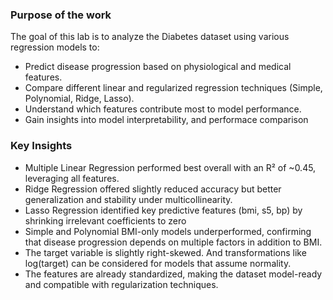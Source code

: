 ### Purpose of the work
The goal of this lab is to analyze the Diabetes dataset using various regression models to:
- Predict disease progression based on physiological and medical features.
- Compare different linear and regularized regression techniques (Simple, Polynomial, Ridge, Lasso).
- Understand which features contribute most to model performance.
- Gain insights into model interpretability, and performace comparison

### Key Insights
- Multiple Linear Regression performed best overall with an R² of ~0.45, leveraging all features.
- Ridge Regression offered slightly reduced accuracy but better generalization and stability under multicollinearity.
- Lasso Regression identified key predictive features (bmi, s5, bp) by shrinking irrelevant coefficients to zero
- Simple and Polynomial BMI-only models underperformed, confirming that disease progression depends on multiple factors in addition to BMI.
- The target variable is slightly right-skewed. And transformations like log(target) can be considered for models that assume normality.
- The features are already standardized, making the dataset model-ready and compatible with regularization techniques.